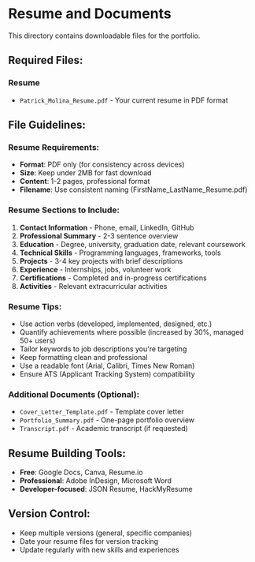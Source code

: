 # Resume and Documents

This directory contains downloadable files for the portfolio.

## Required Files:

### Resume
- `Patrick_Molina_Resume.pdf` - Your current resume in PDF format

## File Guidelines:

### Resume Requirements:
- **Format**: PDF only (for consistency across devices)
- **Size**: Keep under 2MB for fast download
- **Content**: 1-2 pages, professional format
- **Filename**: Use consistent naming (FirstName_LastName_Resume.pdf)

### Resume Sections to Include:
1. **Contact Information** - Phone, email, LinkedIn, GitHub
2. **Professional Summary** - 2-3 sentence overview
3. **Education** - Degree, university, graduation date, relevant coursework
4. **Technical Skills** - Programming languages, frameworks, tools
5. **Projects** - 3-4 key projects with brief descriptions
6. **Experience** - Internships, jobs, volunteer work
7. **Certifications** - Completed and in-progress certifications
8. **Activities** - Relevant extracurricular activities

### Resume Tips:
- Use action verbs (developed, implemented, designed, etc.)
- Quantify achievements where possible (increased by 30%, managed 50+ users)
- Tailor keywords to job descriptions you're targeting
- Keep formatting clean and professional
- Use a readable font (Arial, Calibri, Times New Roman)
- Ensure ATS (Applicant Tracking System) compatibility

### Additional Documents (Optional):
- `Cover_Letter_Template.pdf` - Template cover letter
- `Portfolio_Summary.pdf` - One-page portfolio overview
- `Transcript.pdf` - Academic transcript (if requested)

## Resume Building Tools:
- **Free**: Google Docs, Canva, Resume.io
- **Professional**: Adobe InDesign, Microsoft Word
- **Developer-focused**: JSON Resume, HackMyResume

## Version Control:
- Keep multiple versions (general, specific companies)
- Date your resume files for version tracking
- Update regularly with new skills and experiences
